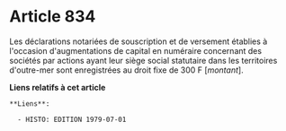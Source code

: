# Article 834

Les déclarations notariées de souscription et de versement établies à l'occasion d'augmentations de capital en numéraire
concernant des sociétés par actions ayant leur siège social statutaire dans les territoires d'outre-mer sont enregistrées au
droit fixe de 300 F [*montant*].

**Liens relatifs à cet article**

	**Liens**:

	  - HISTO: EDITION 1979-07-01
